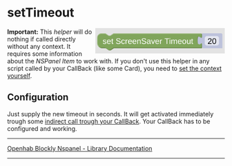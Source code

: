 # setTimeout

[<img src="img/blockLibrary_nspanel_helpers_setTimeout.png" align="right" width="300">](img/blockLibrary_nspanel_helpers_setTimeout.png)

**Important:** This *helper* will do nothing if called directly without any context. It requires some information about the *NSPanel Item* to work with. If you don't use this helper in any script called by your CallBack (like some Card), you need to [set the context yourself](blockLibrary_nspanel_helpers_startScriptWithContext.md).

## Configuration

Just supply the new timeout in seconds. It will get activated immediately trough some [indirect call trough your CallBack](blockLibrary_nspanel_callback_callback.md#newtimeout). Your CallBack has to be configured and working.<br clear="right"/>

---

[Openhab Blockly Nspanel - Library Documentation](README.md)

---


